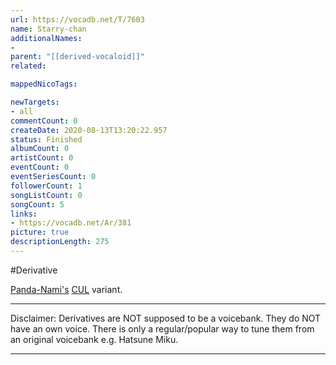 ```yaml
---
url: https://vocadb.net/T/7603
name: Starry-chan
additionalNames: 
- 
parent: "[[derived-vocaloid]]"
related:

mappedNicoTags:

newTargets:
- all
commentCount: 0
createDate: 2020-08-13T13:20:22.957
status: Finished
albumCount: 0
artistCount: 0
eventCount: 0
eventSeriesCount: 0
followerCount: 1
songListCount: 0
songCount: 5
links: 
- https://vocadb.net/Ar/381
picture: true
descriptionLength: 275
---
```


#Derivative

[Panda-Nami's](https://vocadb.net/Ar/82255) [CUL](https://vocadb.net/Ar/381) variant.
___
Disclaimer:
Derivatives are NOT supposed to be a voicebank. They do NOT have an own voice. There is only a regular/popular way to tune them from an original voicebank e.g. Hatsune Miku.

---

